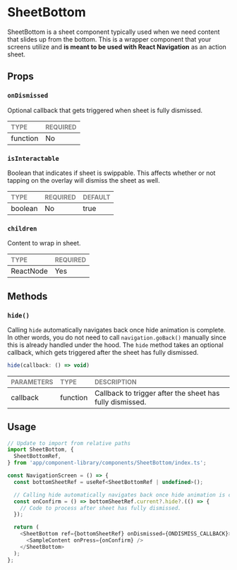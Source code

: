 # SheetBottom

SheetBottom is a sheet component typically used when we need content that slides up from the bottom. This is a wrapper component that your screens utilize and **is meant to be used with React Navigation** as an action sheet.

## Props

### `onDismissed`

Optional callback that gets triggered when sheet is fully dismissed.

| <span style="color:gray;font-size:14px">TYPE</span> | <span style="color:gray;font-size:14px">REQUIRED</span> |
| :-------------------------------------------------- | :------------------------------------------------------ |
| function                                            | No                                                      |

### `isInteractable`

Boolean that indicates if sheet is swippable. This affects whether or not tapping on the overlay will dismiss the sheet as well.

| <span style="color:gray;font-size:14px">TYPE</span> | <span style="color:gray;font-size:14px">REQUIRED</span> | <span style="color:gray;font-size:14px">DEFAULT</span> |
| :-------------------------------------------------- | :------------------------------------------------------ | :----------------------------------------------------- |
| boolean                                             | No                                                      | true                                                   |

### `children`

Content to wrap in sheet.

| <span style="color:gray;font-size:14px">TYPE</span> | <span style="color:gray;font-size:14px">REQUIRED</span> |
| :-------------------------------------------------- | :------------------------------------------------------ |
| ReactNode                                           | Yes                                                     |

## Methods

### `hide()`

Calling `hide` automatically navigates back once hide animation is complete. In other words, you do not need to call `navigation.goBack()` manually since this is already handled under the hood. The `hide` method takes an optional callback, which gets triggered after the sheet has fully dismissed.

```javascript
hide(callback: () => void)
```

| <span style="color:gray;font-size:14px">PARAMETERS</span> | <span style="color:gray;font-size:14px">TYPE</span> | <span style="color:gray;font-size:14px">DESCRIPTION</span> |
| :-------------------------------------------------------- | :-------------------------------------------------- | :--------------------------------------------------------- |
| callback                                                  | function                                            | Callback to trigger after the sheet has fully dismissed.   |

## Usage

```javascript
// Update to import from relative paths
import SheetBottom, {
  SheetBottomRef,
} from 'app/component-library/components/SheetBottom/index.ts';

const NavigationScreen = () => {
  const bottomSheetRef = useRef<SheetBottomRef | undefined>();

  // Calling hide automatically navigates back once hide animation is complete. Hide takes an optional callback, which gets triggered after the sheet has fully dismissed.
  const onConfirm = () => bottomSheetRef.current?.hide?.(() => {
    // Code to process after sheet has fully dismissed.
  });

  return (
    <SheetBottom ref={bottomSheetRef} onDismissed={ONDISMISS_CALLBACK}>
      <SampleContent onPress={onConfirm} />
    </SheetBottom>
  );
};
```
